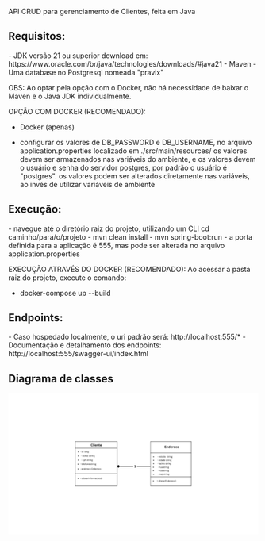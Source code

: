 API CRUD para gerenciamento de Clientes, feita em Java

<h2>Requisitos:</h2>
- JDK versão 21 ou superior download em: https://www.oracle.com/br/java/technologies/downloads/#java21
- Maven
- Uma database no Postgresql nomeada "pravix"

OBS: Ao optar pela opção com o Docker, não há necessidade de baixar o Maven e o Java JDK individualmente.

OPÇÃO COM DOCKER (RECOMENDADO):
- Docker (apenas)

- configurar os valores de DB_PASSWORD e DB_USERNAME, no arquivo application.properties
localizado em ./src/main/resources/
os valores devem ser armazenados nas variáveis do ambiente, e os valores devem o usuário e senha do servidor postgres, por padrão o usuário é "postgres".
os valores podem ser alterados diretamente nas variáveis, ao invés de utilizar variáveis de ambiente

<h2>Execução:</h2>
- navegue até o diretório raiz do projeto, utilizando um CLI
    cd caminho/para/o/projeto
- mvn clean install
- mvn spring-boot:run
- a porta definida para a aplicação é 555, mas pode ser alterada no arquivo application.properties

EXECUÇÃO ATRAVÉS DO DOCKER (RECOMENDADO):
Ao acessar a pasta raiz do projeto, execute o comando:
- docker-compose up --build

<h2>Endpoints:</h2>
- Caso hospedado localmente, o uri padrão será: 
http://localhost:555/*
- Documentação e detalhamento dos endpoints:
http://localhost:555/swagger-ui/index.html

<h2> Diagrama de classes </h2>
<img src="Diagrama%20de%20classes.png" alt="diagrama de classes">
